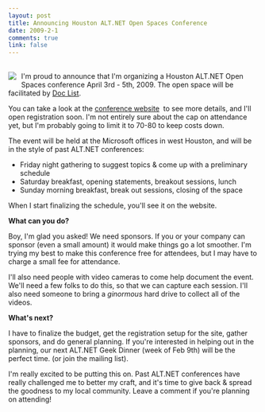 ```yaml
--- 
layout: post
title: Announcing Houston ALT.NET Open Spaces Conference
date: 2009-2-1
comments: true
link: false
---
```

<p><br />
<img src="/images/zen-garden.jpg"  style="float:left; margin-right:10px; margin-bottom:10px;"  /> I'm proud to announce that I'm organizing a Houston ALT.NET Open Spaces conference April 3rd - 5th, 2009. The open space will be facilitated by <a href="http://www.stevenlist.com/">Doc List</a>.</p>
<p>You can take a look at the <a href="http://houston.altnetconf.com/home">conference website</a>&nbsp;&nbsp;to see more details, and I'll open registration soon. I'm not entirely sure about the cap on attendance yet, but I'm probably going to limit it to 70-80 to keep costs down.</p>
<p>The event will be held at the Microsoft offices in west Houston, and will be in the style of past ALT.NET conferences:</p>
<ul>
<li>Friday night gathering to suggest topics &amp; come up with a preliminary schedule</li>
<li>Saturday breakfast, opening statements, breakout sessions, lunch</li>
<li>Sunday morning breakfast, break out sessions, closing of the space</li>
</ul>
<p>When I start finalizing the schedule, you'll see it on the website.</p>
<p><strong>What can you do?</strong><br /></p>
<p>Boy, I'm glad you asked! We need sponsors. If you or your company can sponsor (even a small amount) it would make things go a lot smoother. I'm trying my best to make this conference free for attendees, but I may have to charge a small fee for attendance.</p>
<p>I'll also need people with video cameras to come help document the event. We'll need a few folks to do this, so that we can capture each session. I'll also need someone to bring a <em>ginormous</em> hard drive to collect all of the videos.</p>
<p><strong>What's next?</strong></p>
<p>I have to finalize the budget, get the registration setup for the site, gather sponsors, and do general planning. If you're interested in helping out in the planning, our next ALT.NET Geek Dinner (week of Feb 9th) will be the perfect time. (or join the mailing list).</p>
<p>I'm really excited to be putting this on. Past ALT.NET conferences have really challenged me to better my craft, and it's time to give back &amp; spread the goodness to my local community. Leave a comment if you're planning on attending!</p><br />
